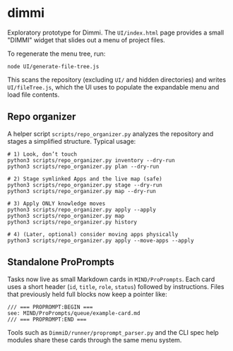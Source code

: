 # dimmi

Exploratory prototype for Dimmi. The `UI/index.html` page provides a small
"DIMMI" widget that slides out a menu of project files.

To regenerate the menu tree, run:

```
node UI/generate-file-tree.js
```

This scans the repository (excluding `UI/` and hidden directories) and writes
`UI/fileTree.js`, which the UI uses to populate the expandable menu and load
file contents.

## Repo organizer

A helper script `scripts/repo_organizer.py` analyzes the repository and stages a simplified structure. Typical usage:

```
# 1) Look, don’t touch
python3 scripts/repo_organizer.py inventory --dry-run
python3 scripts/repo_organizer.py plan --dry-run

# 2) Stage symlinked Apps and the live map (safe)
python3 scripts/repo_organizer.py stage --dry-run
python3 scripts/repo_organizer.py map --dry-run

# 3) Apply ONLY knowledge moves
python3 scripts/repo_organizer.py apply --apply
python3 scripts/repo_organizer.py map
python3 scripts/repo_organizer.py history

# 4) (Later, optional) consider moving apps physically
python3 scripts/repo_organizer.py apply --move-apps --apply
```

## Standalone ProPrompts

Tasks now live as small Markdown cards in `MIND/ProPrompts`.
Each card uses a short header (`id`, `title`, `role`, `status`) followed by instructions.
Files that previously held full blocks now keep a pointer like:

```
/// === PROPROMPT:BEGIN ===
see: MIND/ProPrompts/queue/example-card.md
/// === PROPROMPT:END ===
```

Tools such as `DimmiD/runner/proprompt_parser.py` and the CLI spec help modules share these cards through the same menu system.
